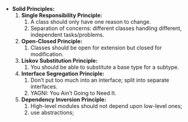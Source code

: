 
- **Solid Principles:**
    1. **Single Responsibility Principle:** 
        1. A class should only have one reason to change.
        2. Separation of concerns: different classes handling different, independent tasks/problems.
    2. **Open-Closed Principle:**
        1. Classes should be open for extension but closed for modification.
    3. **Liskov Substitution Principle:**
        1. You should be able to substitute a base type for a subtype.
    4. **Interface Segregation Principle:**
        1. Don’t put too much into an interface; split into separate interfaces.
        2. YAGNI: You Ain’t Going to Need It.
    5. **Dependency Inversion Principle:**
        1. High-level modules should not depend upon low-level ones; 
        2. use abstractions;
